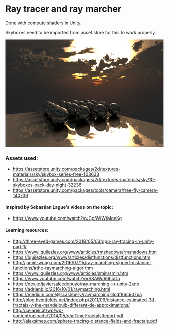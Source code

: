 # Ray tracer and ray marcher

Done with compute shaders in Unity.

Skyboxes need to be imported from asset store for this to work properly.

![Example image](https://github.com/ChristianPisani/RayTracer/blob/master/Example.PNG?raw=false "Example image")

### Assets used:
* https://assetstore.unity.com/packages/2d/textures-materials/sky/skybox-series-free-103633
* https://assetstore.unity.com/packages/2d/textures-materials/sky/10-skyboxes-pack-day-night-32236
* https://assetstore.unity.com/packages/tools/camera/free-fly-camera-140739


#### Inspired by Sebastian Lague's videos on the topic: 
* https://www.youtube.com/watch?v=Cp5WWtMoeKg

#### Learning resources:
* http://three-eyed-games.com/2018/05/03/gpu-ray-tracing-in-unity-part-1/
* https://www.iquilezles.org/www/articles/rmshadows/rmshadows.htm
* https://iquilezles.org/www/articles/distfunctions/distfunctions.htm
* http://jamie-wong.com/2016/07/15/ray-marching-signed-distance-functions/#the-raymarching-algorithm
* https://www.iquilezles.org/www/articles/smin/smin.htm
* https://www.youtube.com/watch?v=S8AWd66hoCo
* https://dev.to/javiersalcedopuyo/ray-marching-in-unity-2kno
* https://adrianb.io/2016/10/01/raymarching.html
* https://medium.com/@si.ashbery/raymarching-3cdf86c637ba
* http://blog.hvidtfeldts.net/index.php/2011/09/distance-estimated-3d-fractals-v-the-mandelbulb-different-de-approximations/
* http://celarek.at/wp/wp-content/uploads/2014/05/realTimeFractalsReport.pdf
* http://alexsimes.com/sphere-tracing-distance-fields-and-fractals.pdf